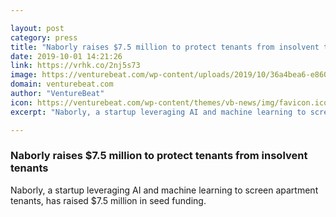 ```yaml
---

layout: post
category: press
title: "Naborly raises $7.5 million to protect tenants from insolvent tenants"
date: 2019-10-01 14:21:26
link: https://vrhk.co/2nj5s73
image: https://venturebeat.com/wp-content/uploads/2019/10/36a4bea6-e860-4c17-a378-40a50577cdfd-e1569938483295.png?w=1200&strip=all
domain: venturebeat.com
author: "VentureBeat"
icon: https://venturebeat.com/wp-content/themes/vb-news/img/favicon.ico
excerpt: "Naborly, a startup leveraging AI and machine learning to screen apartment tenants, has raised $7.5 million in seed funding."

---
```


### Naborly raises $7.5 million to protect tenants from insolvent tenants

Naborly, a startup leveraging AI and machine learning to screen apartment tenants, has raised $7.5 million in seed funding.